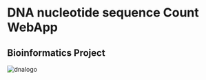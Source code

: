 # DNA nucleotide sequence Count WebApp
## Bioinformatics Project

![dnalogo](https://user-images.githubusercontent.com/84052591/130329466-4bf8f444-93ed-438f-997f-6ee946d67936.jpeg)

